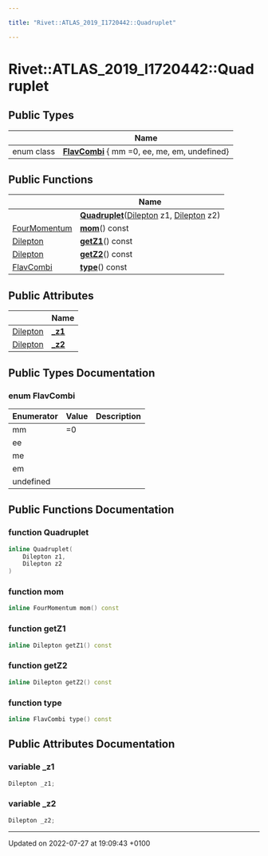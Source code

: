 ```yaml
---

title: "Rivet::ATLAS_2019_I1720442::Quadruplet"

---
```


# Rivet::ATLAS_2019_I1720442::Quadruplet





## Public Types

|                | Name           |
| -------------- | -------------- |
| enum class| **[FlavCombi](http://example.org/classes/structrivet_1_1atlas__2019__i1720442_1_1quadruplet/#enum-flavcombi)** { mm =0, ee, me, em, undefined} |

## Public Functions

|                | Name           |
| -------------- | -------------- |
| | **[Quadruplet](http://example.org/classes/structrivet_1_1atlas__2019__i1720442_1_1quadruplet/#function-quadruplet)**(<a href="http://example.org/classes/structrivet_1_1atlas__2019__i1720442_1_1dilepton/">Dilepton</a> z1, <a href="http://example.org/classes/structrivet_1_1atlas__2019__i1720442_1_1dilepton/">Dilepton</a> z2) |
| <a href="http://example.org/classes/classrivet_1_1fourmomentum/">FourMomentum</a> | **[mom](http://example.org/classes/structrivet_1_1atlas__2019__i1720442_1_1quadruplet/#function-mom)**() const |
| <a href="http://example.org/classes/structrivet_1_1atlas__2019__i1720442_1_1dilepton/">Dilepton</a> | **[getZ1](http://example.org/classes/structrivet_1_1atlas__2019__i1720442_1_1quadruplet/#function-getz1)**() const |
| <a href="http://example.org/classes/structrivet_1_1atlas__2019__i1720442_1_1dilepton/">Dilepton</a> | **[getZ2](http://example.org/classes/structrivet_1_1atlas__2019__i1720442_1_1quadruplet/#function-getz2)**() const |
| <a href="http://example.org/classes/structrivet_1_1atlas__2019__i1720442_1_1quadruplet/#enum-flavcombi">FlavCombi</a> | **[type](http://example.org/classes/structrivet_1_1atlas__2019__i1720442_1_1quadruplet/#function-type)**() const |

## Public Attributes

|                | Name           |
| -------------- | -------------- |
| <a href="http://example.org/classes/structrivet_1_1atlas__2019__i1720442_1_1dilepton/">Dilepton</a> | **[_z1](http://example.org/classes/structrivet_1_1atlas__2019__i1720442_1_1quadruplet/#variable--z1)**  |
| <a href="http://example.org/classes/structrivet_1_1atlas__2019__i1720442_1_1dilepton/">Dilepton</a> | **[_z2](http://example.org/classes/structrivet_1_1atlas__2019__i1720442_1_1quadruplet/#variable--z2)**  |

## Public Types Documentation

### enum FlavCombi

| Enumerator | Value | Description |
| ---------- | ----- | ----------- |
| mm | =0|   |
| ee | |   |
| me | |   |
| em | |   |
| undefined | |   |




## Public Functions Documentation

### function Quadruplet

```cpp
inline Quadruplet(
    Dilepton z1,
    Dilepton z2
)
```


### function mom

```cpp
inline FourMomentum mom() const
```


### function getZ1

```cpp
inline Dilepton getZ1() const
```


### function getZ2

```cpp
inline Dilepton getZ2() const
```


### function type

```cpp
inline FlavCombi type() const
```


## Public Attributes Documentation

### variable _z1

```cpp
Dilepton _z1;
```


### variable _z2

```cpp
Dilepton _z2;
```


-------------------------------

Updated on 2022-07-27 at 19:09:43 +0100